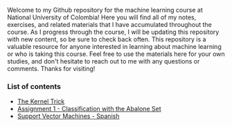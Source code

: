 Welcome to my Github repository for the machine learning course at National University of Colombia! Here you will find all of my notes, exercises, and related materials that I have accumulated throughout the course. As I progress through the course, I will be updating this repository with new content, so be sure to check back often. This repository is a valuable resource for anyone interested in learning about machine learning or who is taking this course. Feel free to use the materials here for your own studies, and don't hesitate to reach out to me with any questions or comments. Thanks for visiting!

### List of contents
* [The Kernel Trick](https://nbviewer.org/github/ddfulaa/Machine-Learning-Notes/blob/main/Kernel_Trick.ipynb)
* [Assignment 1 - Classification with the Abalone Set](https://nbviewer.org/github/ddfulaa/Machine-Learning-Notes/blob/main/Machine%20Learning%20-%20Assignment%201%20-%20Classification%20-%20Abalones.ipynb)
* [Support Vector Machines - Spanish](https://nbviewer.org/github/ddfulaa/Machine-Learning-Notes/blob/main/Support_Vector_Machines_(SVMs)_ES.ipynb)
